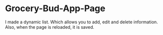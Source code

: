 # Grocery-Bud-App-Page

I made a dynamic list. Which allows you to add, edit and delete information. Also, when the page is reloaded, it is saved.
